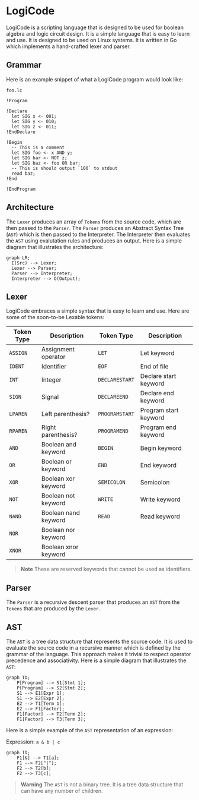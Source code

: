 # LogiCode

LogiCode is a scripting language that is designed to be used for boolean algebra and logic circuit design. It is a simple language that is easy to learn and use. It is designed to be used on Linux systems. It is written in Go which implements a hand-crafted lexer and parser.

## Grammar

Here is an example snippet of what a LogiCode program would look like:

`foo.lc`

```
!Program

!Declare
  let SIG x <- 001;
  let SIG y <- 010;
  let SIG z <- 011;
!EndDeclare

!Begin
  -- This is a comment
  let SIG foo <- x AND y;
  let SIG bar <- NOT z;
  let SIG baz <- foo OR bar;
  -- This is should output `100` to stdout
  read baz;
!End

!EndProgram
```

## Architecture

The `Lexer` produces an array of `Tokens` from the source code, which are then passed to the `Parser`. The `Parser` produces an Abstract Syntax Tree (`AST`) which is then passed to the Interpreter. The Interpreter then evaluates the `AST` using evalutation rules and produces an output. Here is a simple diagram that illustrates the architecture:

```mermaid
graph LR;
  I(Src) --> Lexer;
  Lexer --> Parser;
  Parser --> Interpreter;
  Interpreter --> O(Output);
```

## Lexer

LogiCode embraces a simple syntax that is easy to learn and use.
Here are some of the soon-to-be Lexable tokens:

| Token Type | Description          | Token Type     | Description           |
| ---------- | -------------------- | -------------- | --------------------- |
| `ASSIGN`   | Assignment operator  | `LET`          | Let keyword           |
| `IDENT`    | Identifier           | `EOF`          | End of file           |
| `INT`      | Integer              | `DECLARESTART` | Declare start keyword |
| `SIGN`     | Signal               | `DECLAREEND`   | Declare end keyword   |
| `LPAREN`   | Left parenthesis?    | `PROGRAMSTART` | Program start keyword |
| `RPAREN`   | Right parenthesis?   | `PROGRAMEND`   | Program end keyword   |
| `AND`      | Boolean and keyword  | `BEGIN`        | Begin keyword         |
| `OR`       | Boolean or keyword   | `END`          | End keyword           |
| `XOR`      | Boolean xor keyword  | `SEMICOLON`    | Semicolon             |
| `NOT`      | Boolean not keyword  | `WRITE`        | Write keyword         |
| `NAND`     | Boolean nand keyword | `READ`         | Read keyword          |
| `NOR`      | Boolean nor keyword  |
| `XNOR`     | Boolean xnor keyword |

> **Note** These are reserved keywords that cannot be used as identifiers.

## Parser

The `Parser` is a recursive descent parser that produces an `AST` from the `Tokens` that are produced by the `Lexer`.

## AST

The `AST` is a tree data structure that represents the source code. It is used to evaluate the source code in a recursive manner which
is defined by the grammar of the language. This approach makes it trivial to respect operator precedence and associativity. Here is a simple diagram that illustrates the `AST`:

```mermaid
graph TD;
    P[Program] --> S1[Stmt 1];
    P[Program] --> S2[Stmt 2];
    S1 --> E1[Expr 1];
    S1 --> E2[Expr 2];
    E2 --> T1[Term 1];
    E2 --> F1[Factor];
    F1[Factor] --> T2[Term 2];
    F1[Factor] --> T3[Term 3];

```

Here is a simple example of the `AST` representation of an expression:

Expression: `a & b | c`

```mermaid
graph TD;
    F1[&] --> T1[a];
    F1 --> F2["|"];
    F2 --> T2[b];
    F2 --> T3[c];
```

> **Warning** The `AST` is not a binary tree. It is a tree data structure that can have any number of children.
